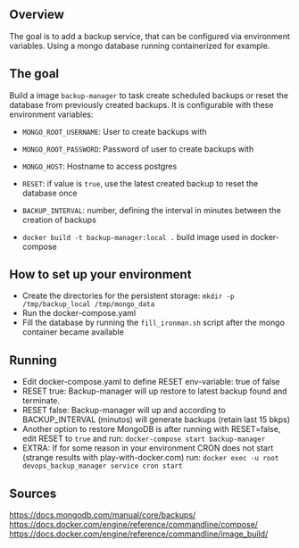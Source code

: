 ## Overview 
The goal is to add a backup service, that can be configured via environment variables. Using a mongo database running containerized for example. 


## The goal
Build a image `backup-manager` to task create scheduled backups or reset the database from previously created backups. It is configurable with these environment variables:

- `MONGO_ROOT_USERNAME`: User to create backups with
- `MONGO_ROOT_PASSWORD`: Password of user to create backups with
- `MONGO_HOST`: Hostname to access postgres
- `RESET`: if value is `true`, use the latest created backup to reset the database once
- `BACKUP_INTERVAL`: number, defining the interval in minutes between the creation of backups

- `docker build -t backup-manager:local .` build image used in docker-compose 

## How to set up your environment
- Create the directories for the persistent storage: `mkdir -p /tmp/backup_local /tmp/mongo_data`
- Run the docker-compose.yaml
- Fill the database by running the `fill_ironman.sh` script after the mongo container became available


## Running
 - Edit docker-compose.yaml to define RESET env-variable: true of false
 - RESET true: Backup-manager will up restore to latest backup found and terminate.
 - RESET false: Backup-manager will up and according to BACKUP_INTERVAL (minutos) will generate backups (retain last 15 bkps)
 - Another option to restore MongoDB is after running with RESET=false, edit RESET to `true` and run:  `docker-compose start backup-manager`
 - EXTRA: If for some reason in your environment CRON does not start (strange results with play-with-docker.com) run: `docker exec -u root devops_backup_manager service cron start`


## Sources 
https://docs.mongodb.com/manual/core/backups/
https://docs.docker.com/engine/reference/commandline/compose/
https://docs.docker.com/engine/reference/commandline/image_build/

